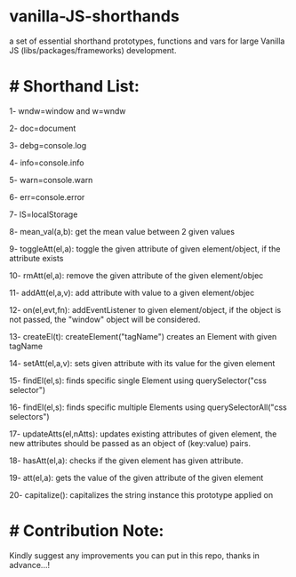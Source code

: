 # vanilla-JS-shorthands
a set of essential shorthand prototypes, functions and vars for large Vanilla JS (libs/packages/frameworks) development.

# # Shorthand List:

1- wndw=window and w=wndw

2- doc=document

3- debg=console.log

4- info=console.info

5- warn=console.warn

6- err=console.error

7- lS=localStorage

8- mean_val(a,b): get the mean value between 2 given values

9- toggleAtt(el,a): toggle the given attribute of given element/object, if the attribute exists 

10- rmAtt(el,a): remove the given attribute of the given element/objec

11- addAtt(el,a,v): add attribute with value to a given element/objec

12- on(el,evt,fn): addEventListener to given element/object, if the object is not passed, the "window" object will be considered.

13- createEl(t): createElement("tagName") creates an Element with given tagName

14- setAtt(el,a,v): sets given attribute with its value for the given element

15- findEl(el,s): finds specific single Element using querySelector("css selector")

16- findEl(el,s): finds specific multiple Elements using querySelectorAll("css selectors")

17- updateAtts(el,nAtts): updates existing attributes of given element, the new attributes should be passed as an object of (key:value) pairs.

18- hasAtt(el,a): checks if the given element has given attribute.

19- att(el,a): gets the value of the given attribute of the given element

20- capitalize(): capitalizes the string instance this prototype applied on


# # Contribution Note:

Kindly suggest any improvements you can put in this repo, thanks in advance...!

